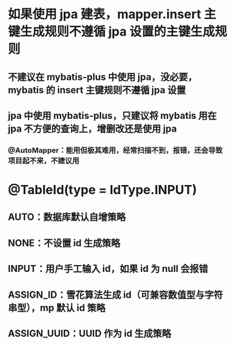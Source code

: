 # 如果使用 jpa 建表，mapper.insert 主键生成规则不遵循 jpa 设置的主键生成规则
## 不建议在 mybatis-plus 中使用 jpa，没必要，mybatis 的 insert 主键规则不遵循 jpa 设置
## jpa 中使用 mybatis-plus，只建议将 mybatis 用在 jpa 不方便的查询上，增删改还是使用 jpa

### @AutoMapper：能用但极其难用，经常扫描不到，报错，还会导致项目起不来，不建议用

# @TableId(type = IdType.INPUT)
## AUTO：数据库默认自增策略
## NONE：不设置 id 生成策略
## INPUT：用户手工输入 id，如果 id 为 null 会报错
## ASSIGN_ID：雪花算法生成 id（可兼容数值型与字符串型），mp 默认 id 策略
## ASSIGN_UUID：UUID 作为 id 生成策略